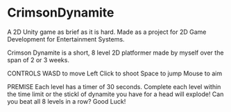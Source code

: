 # CrimsonDynamite
A 2D Unity game as brief as it is hard.
Made as a project for 2D Game Development for Entertainment Systems.

Crimson Dynamite is a short, 8 level 2D platformer made by myself over the span of 2 or 3 weeks. 

CONTROLS
WASD to move
Left Click to shoot
Space to jump
Mouse to aim

PREMISE
Each level has a timer of 30 seconds. Complete each level within the time limit or the stickl of dynamite you have for a head will explode!
Can you beat all 8 levels in a row? Good Luck!
